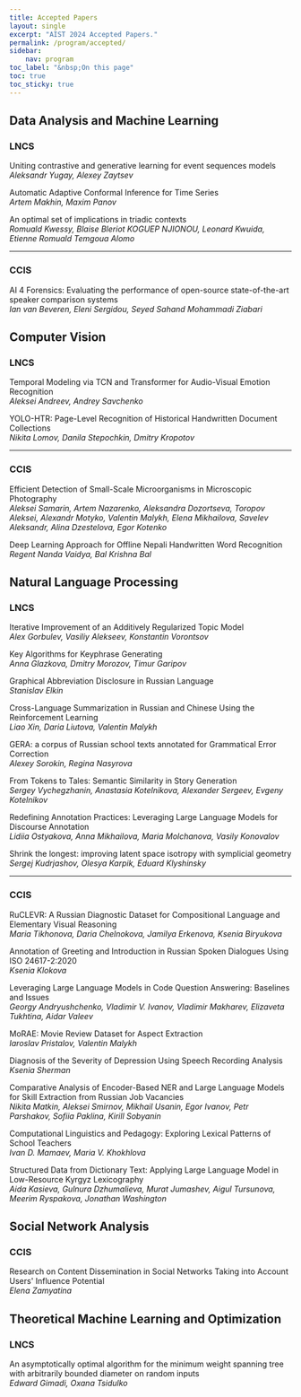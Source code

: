 ```yaml
---
title: Accepted Papers
layout: single
excerpt: "AIST 2024 Accepted Papers."
permalink: /program/accepted/
sidebar: 
    nav: program
toc_label: "&nbsp;On this page"
toc: true
toc_sticky: true
---
```


## Data Analysis and Machine Learning

### LNCS

Uniting contrastive and generative learning for event sequences models<br/>
<i>Aleksandr Yugay, Alexey Zaytsev</i>

Automatic Adaptive Conformal Inference for Time Series<br/>
<i>Artem Makhin, Maxim Panov </i>

An optimal set of implications in triadic contexts<br/>
<i>Romuald Kwessy, Blaise Bleriot KOGUEP NJIONOU, Leonard Kwuida, Etienne Romuald Temgoua Alomo</i>

---------------------------------------------

### CCIS

AI 4 Forensics: Evaluating the performance of open-source state-of-the-art speaker comparison systems<br/>
<i>Ian van Beveren, Eleni Sergidou, Seyed Sahand Mohammadi Ziabari</i>

## Computer Vision

### LNCS

Temporal Modeling via TCN and Transformer for Audio-Visual Emotion Recognition<br/>
<i>Aleksei Andreev, Andrey Savchenko</i>

YOLO-HTR: Page-Level Recognition of Historical Handwritten Document Collections<br/>
<i>Nikita Lomov, Danila Stepochkin, Dmitry Kropotov</i>

---------------------------------------------

### CCIS

Efficient Detection of Small-Scale Microorganisms in Microscopic Photography<br/>
<i>Aleksei Samarin, Artem Nazarenko, Aleksandra Dozortseva, Toropov Aleksei, Alexandr Motyko, Valentin Malykh, Elena Mikhailova, Savelev Aleksandr, Alina Dzestelova, Egor Kotenko</i>

Deep Learning Approach for Offline Nepali Handwritten Word Recognition<br/>
<i>Regent Nanda Vaidya, Bal Krishna Bal</i>

## Natural Language Processing

### LNCS

Iterative Improvement of an Additively Regularized Topic Model<br/>
<i>Alex Gorbulev, Vasiliy Alekseev, Konstantin Vorontsov</i>

Key Algorithms for Keyphrase Generating<br/>
<i>Anna Glazkova, Dmitry Morozov, Timur Garipov</i>

Graphical Abbreviation Disclosure in Russian Language<br/>
<i>Stanislav Elkin</i>

Cross-Language Summarization in Russian and Chinese Using the Reinforcement Learning<br/>
<i>Liao Xin, Daria Liutova, Valentin Malykh</i>

GERA: a corpus of Russian school texts annotated for Grammatical Error Correction<br/>
<i>Alexey Sorokin, Regina Nasyrova</i>

From Tokens to Tales: Semantic Similarity in Story Generation<br/>
<i>Sergey Vychegzhanin, Anastasia Kotelnikova, Alexander Sergeev, Evgeny Kotelnikov</i>

Redefining Annotation Practices: Leveraging Large Language Models for Discourse Annotation<br/>
<i>Lidiia Ostyakova, Anna Mikhailova, Maria Molchanova, Vasily Konovalov</i>

Shrink the longest: improving latent space isotropy with symplicial geometry<br/>
<i>Sergej Kudrjashov, Olesya Karpik, Eduard Klyshinsky</i>

---------------------------------------------

### CCIS

RuCLEVR: A Russian Diagnostic Dataset for Compositional Language and Elementary Visual Reasoning<br/>
<i>Maria Tikhonova, Daria Chelnokova, Jamilya Erkenova, Ksenia Biryukova</i>

Annotation of Greeting and Introduction in Russian Spoken Dialogues Using ISO 24617-2:2020<br/>
<i>Ksenia Klokova</i>

Leveraging Large Language Models in Code Question Answering: Baselines and Issues<br/>
<i>Georgy Andryushchenko, Vladimir V. Ivanov, Vladimir Makharev, Elizaveta Tukhtina, Aidar Valeev</i>

MoRAE: Movie Review Dataset for Aspect Extraction<br/>
<i>Iaroslav Pristalov, Valentin Malykh</i>

Diagnosis of the Severity of Depression Using Speech Recording Analysis<br/>
<i>Ksenia Sherman</i>

Comparative Analysis of Encoder-Based NER and Large Language Models for Skill Extraction from Russian Job Vacancies<br/>
<i>Nikita Matkin, Aleksei Smirnov, Mikhail Usanin, Egor Ivanov, Petr Parshakov, Sofiia Paklina, Kirill Sobyanin</i>

Computational Linguistics and Pedagogy: Exploring Lexical Patterns of School Teachers<br/>
<i>Ivan D. Mamaev, Maria V. Khokhlova</i>

Structured Data from Dictionary Text: Applying Large Language Model in Low-Resource Kyrgyz Lexicography<br/>
<i>Aida Kasieva, Gulnura Dzhumalieva, Murat Jumashev, Aigul Tursunova, Meerim Ryspakova, Jonathan Washington</i>


## Social Network Analysis

### CCIS

Research on Content Dissemination in Social Networks Taking into Account Users' Influence Potential<br/>
<i>Elena Zamyatina</i>


## Theoretical Machine Learning and Optimization

### LNCS

An asymptotically optimal algorithm for the minimum weight spanning tree with arbitrarily bounded diameter on random inputs<br/>
<i>Edward Gimadi, Oxana Tsidulko</i>
